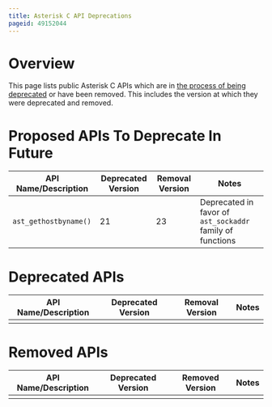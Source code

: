 ```yaml
---
title: Asterisk C API Deprecations
pageid: 49152044
---
```


Overview
========

This page lists public Asterisk C APIs which are in [the process of being deprecated](/Development/Policies-and-Procedures/C-API-Deprecation) or have been removed. This includes the version at which they were deprecated and removed.

Proposed APIs To Deprecate In Future
====================================

| **API Name/Description** | Deprecated Version | Removal Version | Notes |
| --- | --- | --- | --- |
| `ast_gethostbyname()` | 21 | 23 | Deprecated in favor of `ast_sockaddr` family of functions |

Deprecated APIs
===============

| API Name/Description | Deprecated Version | Removal Version | Notes |
| --- | --- | --- | --- |
|  |  |  |  |

Removed APIs
============

| API Name/Description | Deprecated Version | Removed Version | Notes |
| --- | --- | --- | --- |
|  |  |  |  |
